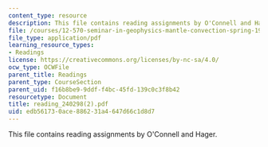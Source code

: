 ```yaml
---
content_type: resource
description: This file contains reading assignments by O'Connell and Hager.
file: /courses/12-570-seminar-in-geophysics-mantle-convection-spring-1998/edb561730ace886231a4647d66c1d8d7_reading_240298%282%29.pdf
file_type: application/pdf
learning_resource_types:
- Readings
license: https://creativecommons.org/licenses/by-nc-sa/4.0/
ocw_type: OCWFile
parent_title: Readings
parent_type: CourseSection
parent_uid: f16b8be9-9ddf-f4bc-45fd-139c0c3f8b42
resourcetype: Document
title: reading_240298(2).pdf
uid: edb56173-0ace-8862-31a4-647d66c1d8d7
---
```

This file contains reading assignments by O'Connell and Hager.